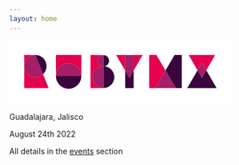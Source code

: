 ```yaml
---
layout: home
---
```


![](/images/full-light-color.png)

Guadalajara, Jalisco

August 24th 2022

All details in the [events](/en/events) section

<div id="countdown-en" class="countdown"></div>

